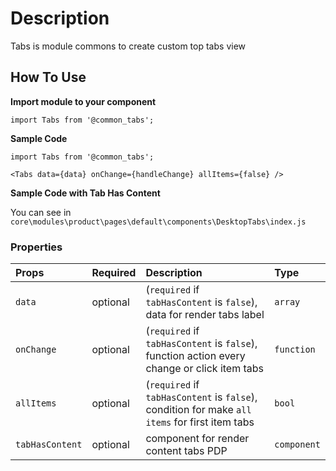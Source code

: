 # Description

Tabs is module commons to create custom top tabs view

## How To Use

**Import module to your component**
```node
import Tabs from '@common_tabs';
```

**Sample Code**
```node
import Tabs from '@common_tabs';

<Tabs data={data} onChange={handleChange} allItems={false} />
```

**Sample Code with Tab Has Content**

You can see in `core\modules\product\pages\default\components\DesktopTabs\index.js`

### Properties
| Props       | Required | Description | Type |
| :---        | :---     | :---        |:---  |
| `data`       | optional    | (`required` if `tabHasContent` is `false`), data for render tabs label | `array` |
| `onChange`       | optional    | (`required` if `tabHasContent` is `false`), function action every change or click item tabs | `function` |
| `allItems`       | optional    | (`required` if `tabHasContent` is `false`), condition for make `all items` for first item tabs | `bool` |
| `tabHasContent`    | optional | component for render content tabs PDP | `component` |

